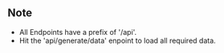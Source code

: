 ## Note
- All Endpoints have a prefix of '/api'.
- Hit the 'api/generate/data' enpoint to load all required data.